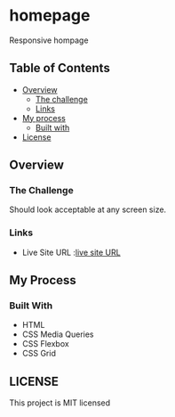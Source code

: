 # homepage

Responsive hompage

## Table of Contents

- [Overview](#overview)
  - [The challenge](#the-challenge)
  - [Links](#links)
- [My process](#my-process)
  - [Built with](#built-with)
- [License](#lisence)

## Overview

### The Challenge

Should look acceptable at any screen size.

### Links

- Live Site URL :[live site URL](https://mayorr-star.github.io/homepage/)

## My Process

### Built With

- HTML
- CSS Media Queries
- CSS Flexbox
- CSS Grid

## LICENSE
This project is MIT licensed